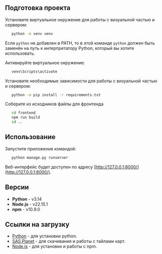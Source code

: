 ## Подготовка проекта

Установите виртуальное окружение для работы с визуальной частью и сервером:
   ```bash
      python -m venv venv
   ```

Если `python` не добавлен в PATH, то в этой команде `python` должен быть заменён на путь к интерпретатору Python, который вы хотите использовать.

Активируйте виртуальное окружение:
   ```bash
      venv\Scripts\activate
   ```

Установите необходимые зависимости для работы с визуальной частью и сервером:
   ```bash
      python -m pip install -r requirements.txt
   ```

Соберите из исходников файлы для фронтенда
   ```bash
      cd frontend
      npm run build
      cd ..
   ```
## Использование

Запустите приложение командой:

   ```bash
      python manage.py runserver
   ```

Веб-интерфейс будет доступен по адресу [http://127.0.0.1:8000/](http://127.0.0.1:8000/).

## Версии

- **Python** - v3.14
- **Node.js** - v22.15.1
- **npm** - v10.9.0

## Ссылки на загрузку

- [Python](https://www.python.org/downloads/) - для установки python.
- [SAS Planet](https://www.sasgis.org/sasplaneta/) - для скачивания и работы с тайлами карт.
- [Node.js](https://nodejs.org/) - для установки и работы с npm.